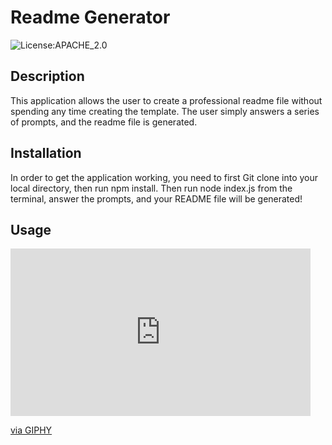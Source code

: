 # Readme Generator
  ![License:APACHE_2.0](https://img.shields.io/badge/license-APACHE_2.0-yellow.svg)
## Description

This application allows the user to create a professional readme file without spending any time creating the template. The user simply answers a series of prompts, and the readme file is generated.

## Installation

In order to get the application working, you need to first Git clone into your local directory, then run npm install. Then run node index.js from the terminal, answer the prompts, and your README file will be generated!


## Usage

<iframe src="https://giphy.com/embed/KnJMFB3ctgvAiitJiu" width="480" height="268" frameBorder="0" class="giphy-embed" allowFullScreen></iframe><p><a href="https://giphy.com/gifs/KnJMFB3ctgvAiitJiu">via GIPHY</a></p>




